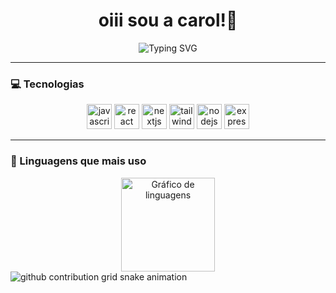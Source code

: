<h1 align="center"> oiii sou a carol!🍒</h1>

<p align="center">
  <img src="https://readme-typing-svg.herokuapp.com?font=Fira+Code&duration=4000&pause=1000&color=FFB6C1&center=true&vCenter=true&width=550&lines=Desenvolvedora+Web+frontend+💡;Bem-vindo(a)+ao+meu+GitHub!+🌸" alt="Typing SVG" />
</p>

---

### 💻 Tecnologias

<div align="center">
  <img src="https://cdn.jsdelivr.net/gh/devicons/devicon/icons/javascript/javascript-original.svg" height="40" width="40" alt="javascript logo" />
  <img src="https://cdn.jsdelivr.net/gh/devicons/devicon/icons/react/react-original.svg" height="40" width="40" alt="react logo" />
  <img src="https://cdn.jsdelivr.net/gh/devicons/devicon/icons/nextjs/nextjs-original.svg" height="40" width="40" alt="nextjs logo" />
  <img src="https://cdn.jsdelivr.net/gh/devicons/devicon/icons/tailwindcss/tailwindcss-original.svg" height="40" width="40" alt="tailwind logo" />
  <img src="https://cdn.jsdelivr.net/gh/devicons/devicon/icons/nodejs/nodejs-original.svg" height="40" width="40" alt="nodejs logo" />
  <img src="https://cdn.jsdelivr.net/gh/devicons/devicon/icons/express/express-original.svg" height="40" width="40" alt="express logo" />
</div>


---

### 🎀 Linguagens que mais uso

<div align="center">
  <img src="https://github-readme-stats.vercel.app/api/top-langs?username=carolrossi&locale=pt-br&hide_title=false&layout=compact&card_width=320&langs_count=5&theme=dracula&hide_border=false" height="150" alt="Gráfico de linguagens" />
</div>


<picture align="center">
  <source media="(prefers-color-scheme: dark)" srcset="https://raw.githubusercontent.com/carolrossi/carolrossi/output/github-contribution-grid-snake-dark.svg">
  <source media="(prefers-color-scheme: light)" srcset="https://raw.githubusercontent.com/carolrossi/carolrossi/output/github-contribution-grid-snake-dark.svg">
  <img align="center" alt="github contribution grid snake animation" src="https://raw.githubusercontent.com/carolrossi/carolrossi/output/github-contribution-grid-snake.svg">
</picture>



